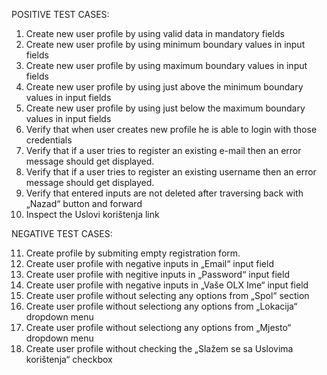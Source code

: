 POSITIVE TEST CASES:

1.	Create new user profile by using valid data in mandatory fields
2.	Create new user profile by using minimum boundary values in input fields 
3.	Create new user profile by using maximum boundary values in input fields 
4.	Create new user profile by using just above the minimum boundary values in input fields
5.	Create new user profile by using just below the maximum boundary values in input fields 
6.	Verify that when user creates new profile he is able to login with those credentials
7.	Verify that if a user tries to register an existing e-mail then an error message should get displayed.
8.	Verify that if a user tries to register an existing username then an error message should get displayed.
9.	Verify that entered inputs are not deleted after traversing back with „Nazad“ button and forward
10.	Inspect the Uslovi korištenja link

NEGATIVE TEST CASES:

11.	Create profile by submiting empty registration form.
12.	Create user profile with negative inputs in „Email“ input field
13.	Create user profile with negitive inputs in „Password“ input field
14.	Create user profile with negative inputs in „Vaše OLX Ime“ input field
15.	Create user profile without selecting any options from „Spol“ section
16.	Create user profile without selectiong any options from „Lokacija“ dropdown menu
17.	Create user profile without selectiong any options from „Mjesto“ dropdown menu
18.	Create user profile without checking the „Slažem se sa Uslovima korištenja“ checkbox

